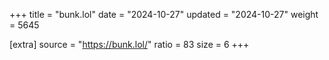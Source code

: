 +++
title = "bunk.lol"
date = "2024-10-27"
updated = "2024-10-27"
weight = 5645

[extra]
source = "https://bunk.lol/"
ratio = 83
size = 6
+++
